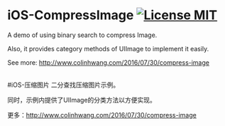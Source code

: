 # iOS-CompressImage [![License MIT](https://img.shields.io/badge/license-MIT-green.svg?style=flat)](https://raw.githubusercontent.com/ColinHwang/Demo-of-Tutorial-in-Blog/master/iOS-CompressImage/LICENSE)&nbsp;
A demo of using binary search to compress Image.

Also, it provides category methods of UIImage to implement it easily.

See more: http://www.colinhwang.com/2016/07/30/compress-image

<br />
#iOS-压缩图片
二分查找压缩图片示例。

同时，示例内提供了UIImage的分类方法以方便实现。

更多：http://www.colinhwang.com/2016/07/30/compress-image
